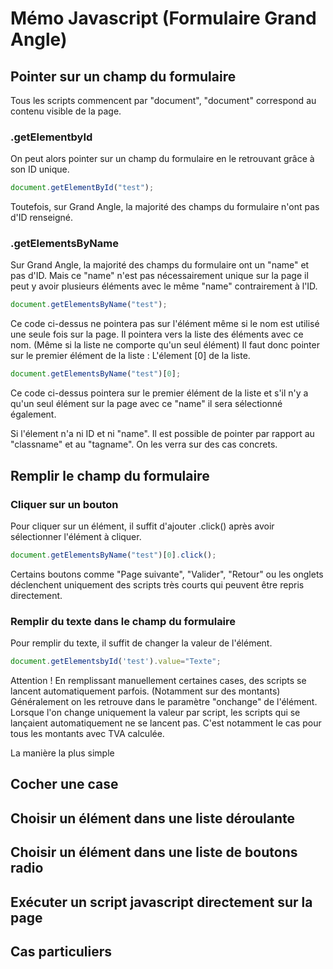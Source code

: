 # Mémo Javascript (Formulaire Grand Angle)

## Pointer sur un champ du formulaire
Tous les scripts commencent par "document", "document" correspond au contenu visible de la page.

### .getElementbyId
On peut alors pointer sur un champ du formulaire en le retrouvant grâce à son ID unique.
``` javascript
document.getElementById("test");
```
Toutefois, sur Grand Angle, la majorité des champs du formulaire n'ont pas d'ID renseigné.


### .getElementsByName
Sur Grand Angle, la majorité des champs du formulaire ont un "name" et pas d'ID.
Mais ce "name" n'est pas nécessairement unique sur la page il peut y avoir plusieurs éléments avec le même "name" contrairement à l'ID.
``` javascript
document.getElementsByName("test");
```
Ce code ci-dessus ne pointera pas sur l'élément même si le nom est utilisé une seule fois sur la page.
Il pointera vers la liste des éléments avec ce nom. (Même si la liste ne comporte qu'un seul élément)
Il faut donc pointer sur le premier élément de la liste : L'élement [0] de la liste.
``` javascript
document.getElementsByName("test")[0];
```
Ce code ci-dessus pointera sur le premier élément de la liste et s'il n'y a qu'un seul élément sur la page avec ce "name" il sera sélectionné également.

Si l'élement n'a ni ID et ni "name". Il est possible de pointer par rapport au "classname" et au "tagname".
On les verra sur des cas concrets.


## Remplir le champ du formulaire

### Cliquer sur un bouton
Pour cliquer sur un élément, il suffit d'ajouter .click() après avoir sélectionner l'élément à cliquer.
``` javascript
document.getElementsByName("test")[0].click();
```

Certains boutons comme "Page suivante", "Valider", "Retour" ou les onglets déclenchent uniquement des scripts très courts qui peuvent être repris directement.

### Remplir du texte dans le champ du formulaire
Pour remplir du texte, il suffit de changer la valeur de l'élément.
``` javascript
document.getElementsbyId('test').value="Texte";

```

Attention ! En remplissant manuellement certaines cases, des scripts se lancent automatiquement parfois. (Notamment sur des montants)
Généralement on les retrouve dans le paramètre "onchange" de l'élément.
Lorsque l'on change uniquement la valeur par script, les scripts qui se lançaient automatiquement ne se lancent pas.
C'est notamment le cas pour tous les montants avec TVA calculée.

La manière la plus simple

## Cocher une case

## Choisir un élément dans une liste déroulante

## Choisir un élément dans une liste de boutons radio

## Exécuter un script javascript directement sur la page

## Cas particuliers